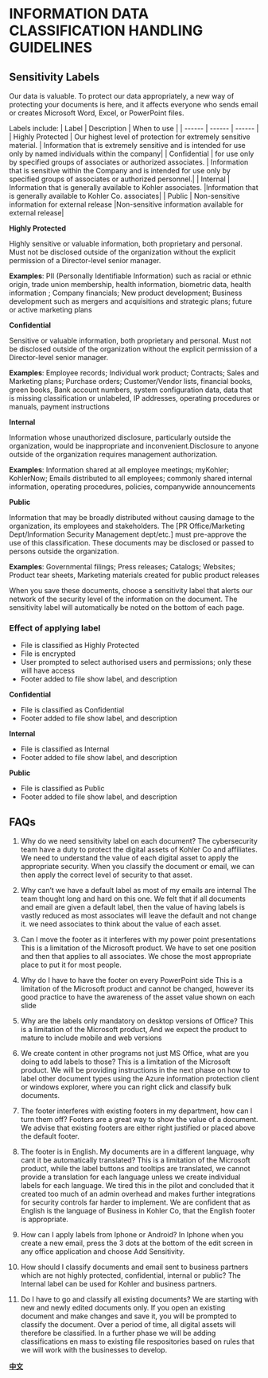 # INFORMATION DATA CLASSIFICATION HANDLING GUIDELINES
 ## Sensitivity Labels
Our data is valuable. To protect our data appropriately, a new way of protecting your documents is here, and it affects everyone who sends email or creates Microsoft Word, Excel, or PowerPoint files.

Labels include:
| Label | Description | When to use |
| ------ | ------ | ------ |
| Highly Protected | Our highest level of protection for extremely sensitive material. | Information that is extremely sensitive and is intended for use only by named individuals within the company|
| Confidential | for use only by specified groups of associates or authorized associates. | Information that is sensitive within the Company and is intended for use only by specified groups of associates or authorized personnel.|
| Internal | Information that is generally available to Kohler associates. |Information that is generally available to Kohler Co. associates|
| Public | Non-sensitive information for external release |Non-sensitive information available for external release|

**Highly Protected**

Highly sensitive or valuable information, both proprietary and personal.  Must not be disclosed outside of the organization without the explicit permission of a Director-level senior manager.

**Examples**: PII (Personally Identifiable Information) such as racial or ethnic origin, trade union membership, health information, biometric data, health information ; Company financials; New product development; Business development such as mergers and acquisitions and strategic plans; future or active marketing plans

**Confidential** 

Sensitive or valuable information, both proprietary and personal.  Must not be disclosed outside of the organization without the explicit permission of a Director-level senior manager.

**Examples**: Employee records; Individual work product; Contracts; Sales and Marketing plans; Purchase orders; Customer/Vendor lists, financial books, green books, Bank account numbers, system configuration data, data that is missing classification or unlabeled, IP addresses, operating procedures or manuals, payment instructions

**Internal** 

Information whose unauthorized disclosure, particularly outside the organization, would be inappropriate and inconvenient.Disclosure to anyone outside of the organization requires management authorization.

**Examples**: Information shared at all employee meetings; myKohler; KohlerNow; Emails distributed to all employees; commonly shared internal information, operating procedures, policies, companywide announcements

**Public** 

Information that may be broadly distributed without causing damage to the organization, its employees and stakeholders.  The [PR Office/Marketing Dept/Information Security Management dept/etc.] must pre-approve the use of this classification.  These documents may be disclosed or passed to persons outside the organization.  

**Examples**: Governmental filings; Press releases; Catalogs; Websites; Product tear sheets, Marketing materials created for public product releases

When you save these documents, choose a sensitivity label that alerts our network of the security level of the information on the document. The sensitivity label will automatically be noted on the bottom of each page.

### Effect of applying label

- File is classified as Highly Protected
- File is encrypted
- User prompted to select authorised users and permissions; only these will have access
- Footer added to file show label, and description

 **Confidential** 
 
-	File is classified as Confidential
-	Footer added to file show label, and description

 **Internal** 
 
- File is classified as Internal
- Footer added to file show label, and description

**Public** 

- File is classified as Public
- Footer added to file show label, and description

## FAQs

1. Why do we need sensitivity label on each document?
The cybersecurity team have a duty to protect the digital assets of Kohler Co and affiliates.  We need to understand the value of each digital asset to apply the appropriate security.  When you classify the document or email, we can then apply the correct level of security to that asset.  

2.	Why can’t we have a default label as most of my emails are internal
The team thought long and hard on this one.  We felt that if all documents and email are given a default label, then the value of having labels is vastly reduced as most associates will leave the default and not change it.  we need associates to think about the value of each asset.  

3.	Can I move the footer as it interferes with my power point presentations
This is a limitation of the Microsoft product.  We have to set one position and then that applies to all associates.  We chose the most appropriate place to put it for most people.  

4.	Why do I have to have the footer on every PowerPoint side
This is a limitation of the Microsoft product and cannot be changed, however its good practice to have the awareness of the asset value shown on each slide
5.	Why are the labels only mandatory on desktop versions of Office?
This is a limitation of the Microsoft product, And we expect the product to mature to include mobile and web versions

6.	We create content in other programs not just MS Office, what are you doing to add labels to those?
This is a limitation of the Microsoft product.  We will be providing instructions in the next phase on how to label other document types using the Azure information protection client or windows explorer, where you can right click and classify bulk documents.  
7.	The footer interferes with existing footers in my department, how can I turn them off?
Footers are a great way to show the value of a document.  We advise that existing footers are either right justified or placed above the default footer.  

8.	The footer is in English.  My documents are in a different language, why cant it be automatically translated?
This is a limitation of the Microsoft product, while the label buttons and tooltips are translated, we cannot provide a translation for each language unless we create individual labels for each language.  We tired this in the pilot and concluded that it created too much of an admin overhead and makes further integrations for security controls far harder to implement.  We are confident that as English is the language of Business in Kohler Co, that the English footer is appropriate. 

9.	How can I apply labels from Iphone or Android?
In Iphone when you create a new email, press the 3 dots at the bottom of the edit screen in any office application and choose Add Sensitivity. 

10.	How should I classify documents and email sent to business partners which are not highly protected, confidential, internal or public? 
The Internal label can be used for Kohler and business partners.  

11.	Do I have to go and classify all existing documents?
We are starting with new and newly edited documents only.  If you open an existing document and make changes and save it, you will be prompted to classify the document.  Over a period of time, all digital assets will therefore be classified.  In a further phase we will be adding classifications en mass to existing file respositories based on rules that we will work with the businesses to develop.  

[**中文**](https://mp.weixin.qq.com/s?__biz=MzA5NzYzNjMyMw==&mid=2649511410&idx=1&sn=f2cf4fd07f5a276f86d3f83a944c2bcb&chksm=88852f7ebff2a668648a49b155403387ac95cd033e0b53d84d7afd7effd2cc12c4cef870a966&token=1252481363&lang=zh_CN#rd)
